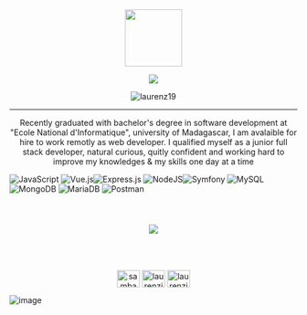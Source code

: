  <div id="header" align="center">
    <img src="https://media.giphy.com/media/M9gbBd9nbDrOTu1Mqx/giphy.gif" width="100"/>
  </div>
<p align="center"> 
  <img src="https://readme-typing-svg.herokuapp.com?color=%230FB5D4&center=true&height=54&lines=SAMBANY+Michel+Laurenzio;Full+Stack+JavaScript+Developer"/>
</p>

<p align="center"> <img src="https://komarev.com/ghpvc/?username=laurenz19&label=Profile%20views&color=0e75b6&style=flat" alt="laurenz19" /> </p>
<hr/>

<p align="center">
Recently graduated with bachelor's degree in software development at "Ecole National d'Informatique", university of Madagascar, I am avalaible for hire to work remotly as web developer. I qualified myself as a junior full stack developer, natural curious, quitly confident and working hard to improve my knowledges & my skills one day at a time
</p>  

<!--<h1 align="center"><img src = "https://media2.giphy.com/media/QssGEmpkyEOhBCb7e1/giphy.gif?cid=ecf05e47a0n3gi1bfqntqmob8g9aid1oyj2wr3ds3mg700bl&rid=giphy.gif" align="center" width = 32px></h1>-->
 
 ![JavaScript](https://img.shields.io/badge/javascript-%23323330.svg?style=for-the-badge&logo=javascript&logoColor=%23F7DF1E) ![Vue.js](https://img.shields.io/badge/vuejs-%2335495e.svg?style=for-the-badge&logo=vuedotjs&logoColor=%234FC08D)![Express.js](https://img.shields.io/badge/express.js-%23404d59.svg?style=for-the-badge&logo=express&logoColor=%2361DAFB) ![NodeJS](https://img.shields.io/badge/node.js-6DA55F?style=for-the-badge&logo=node.js&logoColor=white)![Symfony](https://img.shields.io/badge/symfony-%23000000.svg?style=for-the-badge&logo=symfony&logoColor=white) ![MySQL](https://img.shields.io/badge/mysql-%2300f.svg?style=for-the-badge&logo=mysql&logoColor=white) ![MongoDB](https://img.shields.io/badge/MongoDB-%234ea94b.svg?style=for-the-badge&logo=mongodb&logoColor=white) ![MariaDB](https://img.shields.io/badge/MariaDB-003545?style=for-the-badge&logo=mariadb&logoColor=white) ![Postman](https://img.shields.io/badge/Postman-FF6C37?style=for-the-badge&logo=postman&logoColor=white) 
 
 <br>

 <h3 align="center"> <img src = "https://github-readme-stats.vercel.app/api?username=laurenz19&show_icons=true&theme=radical"> </h3>
<br/><br/>

 <p align="center">
<a href="https://linkedin.com/in/sambany-michel-laurenzio-48016b188" target="blank"><img align="center" src="https://raw.githubusercontent.com/rahuldkjain/github-profile-readme-generator/master/src/images/icons/Social/linked-in-alt.svg" alt="sambany michel laurenzio" height="30" width="40" /></a>
<a href="https://fb.com/laurenz.sambany" target="blank"><img align="center" src="https://raw.githubusercontent.com/rahuldkjain/github-profile-readme-generator/master/src/images/icons/Social/facebook.svg" alt="laurenzio sambany" height="30" width="40" /></a>
<a href="https://www.hackerrank.com/laurenziosambany" target="blank"><img align="center" src="https://raw.githubusercontent.com/rahuldkjain/github-profile-readme-generator/master/src/images/icons/Social/hackerrank.svg" alt="laurenziosambany" height="30" width="40" /></a>
</p>

 ![image](https://user-images.githubusercontent.com/20955511/183303782-2231d9eb-9b65-4cf9-9e26-f4cfb773abf6.png)
